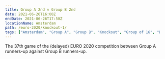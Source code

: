 ```yaml
---
title: Group A 2nd v Group B 2nd
date: 2021-06-26T16:00Z
endDate: 2021-06-26T17:50Z
locationName: Amsterdam
path: /euro-2020/knockout-1/
tags: ["Amsterdam", "Group A", "Group B", "Knockout", "Group of 16", "EURO 2020"]
---
```


The 37th game of the (delayed) EURO 2020 competition between Group A runners-up against Group B runners-up.